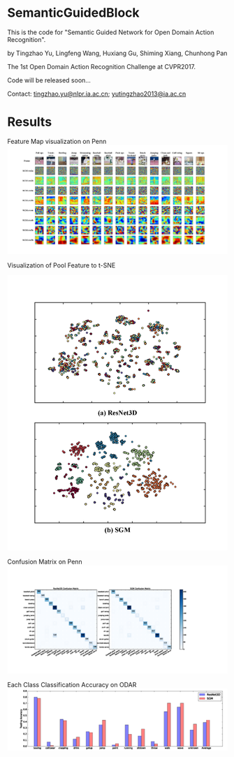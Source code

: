 # SemanticGuidedBlock

This is the code for "Semantic Guided Network for Open Domain Action Recognition".

by Tingzhao Yu, Lingfeng Wang, Huxiang Gu, Shiming Xiang, Chunhong Pan

The 1st Open Domain Action Recognition Challenge at CVPR2017.


Code will be released soon...


Contact: tingzhao.yu@nlpr.ia.ac.cn; yutingzhao2013@ia.ac.cn



# Results

Feature Map visualization on Penn 
![Alt text](https://github.com/Tsingzao/SemanticGuidedBlock/blob/master/result/visual_penn.png)

Visualization of Pool Feature to t-SNE 

![Alt text](https://github.com/Tsingzao/SemanticGuidedBlock/blob/master/result/visual_pool.png?imageView/2/w/10/q/10)

Confusion Matrix on Penn 
![Alt text](https://github.com/Tsingzao/SemanticGuidedBlock/blob/master/result/penn_confusion.png)

Each Class Classification Accuracy on ODAR 
![Alt text](https://github.com/Tsingzao/SemanticGuidedBlock/blob/master/result/odar_new.png)
